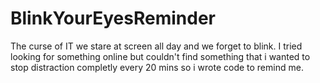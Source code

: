 # BlinkYourEyesReminder

The curse of IT we stare at screen all day and we forget to blink.  I tried looking for something online but couldn't find something that i wanted to stop distraction completly every 20 mins so i wrote code to remind me.
